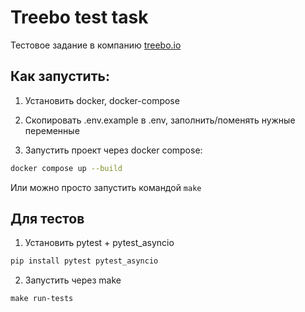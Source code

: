 # Treebo test task

Тестовое задание в компанию [treebo.io](https://hh.ru/employer/4126648?hhtmFrom=vacancy)

## Как запустить:

1. Установить docker, docker-compose

2. Скопировать .env.example в .env, заполнить/поменять нужные переменные

3. Запустить проект через docker compose: 

```sh
docker compose up --build
```

Или можно просто запустить командой `make`

## Для тестов

1. Установить pytest + pytest_asyncio

```sh
pip install pytest pytest_asyncio
```

2. Запустить через make

```
make run-tests
```
